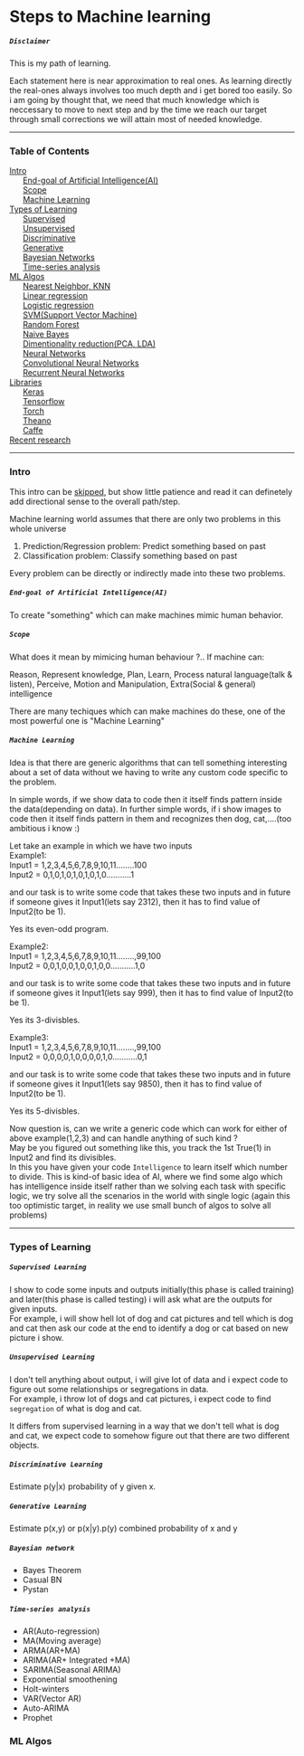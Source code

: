 # Steps to Machine learning


##### `Disclaimer `
This is my path of learning. 

Each statement here is near approximation to real ones. As learning directly the real-ones always involves too much depth and i get bored too easily. So i am going by thought that, we need that much knowledge which is neccessary to move to next step and by the time we reach our target through small corrections we will attain most of needed knowledge.

---
### Table of Contents  
[Intro](#intro)<br />
&nbsp;&nbsp;&nbsp;&nbsp;&nbsp;&nbsp;[End-goal of Artificial Intelligence(AI)](#endgoal)<br /> 
&nbsp;&nbsp;&nbsp;&nbsp;&nbsp;&nbsp;[Scope](#scope)<br />
&nbsp;&nbsp;&nbsp;&nbsp;&nbsp;&nbsp;[Machine Learning](#ml)<br />
[Types of Learning](#types)<br />
&nbsp;&nbsp;&nbsp;&nbsp;&nbsp;&nbsp;[Supervised](#supervised)<br />
&nbsp;&nbsp;&nbsp;&nbsp;&nbsp;&nbsp;[Unsupervised](#unsupervised)<br />
&nbsp;&nbsp;&nbsp;&nbsp;&nbsp;&nbsp;[Discriminative](#disc)<br />
&nbsp;&nbsp;&nbsp;&nbsp;&nbsp;&nbsp;[Generative](#genr)<br />
&nbsp;&nbsp;&nbsp;&nbsp;&nbsp;&nbsp;[Bayesian Networks](#bayes)<br />
&nbsp;&nbsp;&nbsp;&nbsp;&nbsp;&nbsp;[Time-series analysis](#times)<br />
[ML Algos](#algos)<br />
&nbsp;&nbsp;&nbsp;&nbsp;&nbsp;&nbsp;[Nearest Neighbor, KNN](#knn)<br />
&nbsp;&nbsp;&nbsp;&nbsp;&nbsp;&nbsp;[Linear regression](#lireg)<br />
&nbsp;&nbsp;&nbsp;&nbsp;&nbsp;&nbsp;[Logistic regression](#loreg)<br />
&nbsp;&nbsp;&nbsp;&nbsp;&nbsp;&nbsp;[SVM(Support Vector Machine)](#svm)<br />
&nbsp;&nbsp;&nbsp;&nbsp;&nbsp;&nbsp;[Random Forest](#randf)<br />
&nbsp;&nbsp;&nbsp;&nbsp;&nbsp;&nbsp;[Naive Bayes](#nbayes)<br />
&nbsp;&nbsp;&nbsp;&nbsp;&nbsp;&nbsp;[Dimentionality reduction(PCA, LDA)](#pca)<br />
&nbsp;&nbsp;&nbsp;&nbsp;&nbsp;&nbsp;[Neural Networks](#nn)<br />
&nbsp;&nbsp;&nbsp;&nbsp;&nbsp;&nbsp;[Convolutional Neural Networks](#cnn)<br />
&nbsp;&nbsp;&nbsp;&nbsp;&nbsp;&nbsp;[Recurrent Neural Networks](#rnn)<br />
[Libraries](#lib)<br />
&nbsp;&nbsp;&nbsp;&nbsp;&nbsp;&nbsp;[Keras](#keras)<br />
&nbsp;&nbsp;&nbsp;&nbsp;&nbsp;&nbsp;[Tensorflow](#tf)<br />
&nbsp;&nbsp;&nbsp;&nbsp;&nbsp;&nbsp;[Torch](#torch)<br />
&nbsp;&nbsp;&nbsp;&nbsp;&nbsp;&nbsp;[Theano](#theano)<br />
&nbsp;&nbsp;&nbsp;&nbsp;&nbsp;&nbsp;[Caffe](#caffe)<br />
[Recent research](#rsrch)<br />

----
<a name="intro"/>

### Intro
This intro can be [skipped](#types), but show little patience and read it can definetely add directional sense to the overall path/step.  

Machine learning world assumes that there are only two problems in this whole universe
1. Prediction/Regression problem: Predict something based on past
2. Classification problem: Classify something based on past

Every problem can be directly or indirectly made into these two problems.

<a name="endgoal"/>

##### `End-goal of Artificial Intelligence(AI)`
To create "something" which can make machines mimic human behavior.

<a name="scope"/>

##### `Scope`
What does it mean by mimicing human behaviour ?.. If machine can:

Reason, Represent knowledge, Plan, Learn, Process natural language(talk & listen), Perceive, Motion and Manipulation, Extra(Social & general) intelligence

There are many techiques which can make machines do these, one of the most powerful one is "Machine Learning"

<a name="ml"/>

##### `Machine Learning`

Idea is that there are generic algorithms that can tell something interesting about a set of data without we having to write any custom code specific to the problem.

In simple words, if we show data to code then it itself finds pattern inside the data(depending on data).
In further simple words, if i show images to code then it itself finds pattern in them and recognizes then dog, cat,....(too ambitious i know :)

Let take an example in which we have two inputs <br />
Example1:<br />
Input1 = 1,2,3,4,5,6,7,8,9,10,11........100<br />
Input2 = 0,1,0,1,0,1,0,1,0,1,0...........1

and our task is to write some code that takes these two inputs and in future if someone gives it Input1(lets say 2312), then it has to find value of Input2(to be 1).

Yes its even-odd program. 

Example2:<br />
Input1 = 1,2,3,4,5,6,7,8,9,10,11........,99,100<br />
Input2 = 0,0,1,0,0,1,0,0,1,0,0...........1,0

and our task is to write some code that takes these two inputs and in future if someone gives it Input1(lets say 999), then it has to find value of Input2(to be 1).

Yes its 3-divisbles.

Example3:<br />
Input1 = 1,2,3,4,5,6,7,8,9,10,11........,99,100<br />
Input2 = 0,0,0,0,1,0,0,0,0,1,0...........0,1

and our task is to write some code that takes these two inputs and in future if someone gives it Input1(lets say 9850), then it has to find value of Input2(to be 1).

Yes its 5-divisbles.

Now question is, can we write a generic code which can work for either of above example(1,2,3) and can handle anything of such kind ?<br />
May be you figured out something like this, you track the 1st True(1) in Input2 and find its divisibles.<br /> 
In this you have given your code `Intelligence` to learn itself which number to divide. This is kind-of basic idea of AI, where we find some algo which has intelligence inside itself rather than we solving each task with specific logic, we try solve all the scenarios in the world with single logic (again this too optimistic target, in reality we use small bunch of algos to solve all problems)

---
<a name="types"/>

### Types of Learning
<a name="supervised"/>

##### `Supervised Learning`
I show to code some inputs and outputs initially(this phase is called training) and later(this phase is called testing) i will ask what are the outputs for given inputs.<br />
For example, i will show hell lot of dog and cat pictures and tell which is dog and cat then ask our code at the end to identify a dog or cat based on new picture i show.

<a name="unsupervised"/>

##### `Unsupervised Learning`
I don't tell anything about output, i will give lot of data and i expect code to figure out some relationships or segregations in data.<br />
For example, i throw lot of dogs and cat pictures, i expect code to find `segregation` of what is dog and cat.<br />

It differs from supervised learning in a way that we don't tell what is dog and cat, we expect code to somehow figure out that there are two different objects.
<a name="disc"/>

##### `Discriminative Learning`
Estimate p(y|x) probability of y given x.
<a name="genr"/>

##### `Generative Learning`
Estimate p(x,y) or p(x|y).p(y) combined probability of x and y
<a name="bayes"/>

##### `Bayesian network`

* Bayes Theorem
* Casual BN
* Pystan
<a name="times"/>

##### `Time-series analysis`
* AR(Auto-regression)
* MA(Moving average)
* ARMA(AR+MA)
* ARIMA(AR+ Integrated +MA)
* SARIMA(Seasonal ARIMA)
* Exponential smoothening
* Holt-winters
* VAR(Vector AR)
* Auto-ARIMA
* Prophet
<a name="algos"/>

### ML Algos
